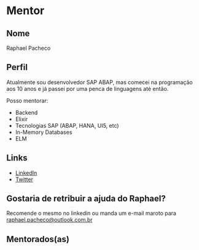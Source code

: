# Mentor

## Nome

Raphael Pacheco

## Perfil

Atualmente sou desenvolvedor SAP ABAP, mas comecei na programação aos 10 anos e já passei por uma penca de linguagens até então.

Posso mentorar:

* Backend
* Elixir
* Tecnologias SAP (ABAP, HANA, UI5, etc)
* In-Memory Databases
* ELM

## Links

* [LinkedIn](https://www.linkedin.com/in/raphaelpacheco/)
* [Twitter](https://twitter.com/ocehcapo)

## Gostaria de retribuir a ajuda do Raphael?

Recomende o mesmo no linkedin ou manda um e-mail maroto para raphael.pacheco@outlook.com.br

## Mentorados(as)
